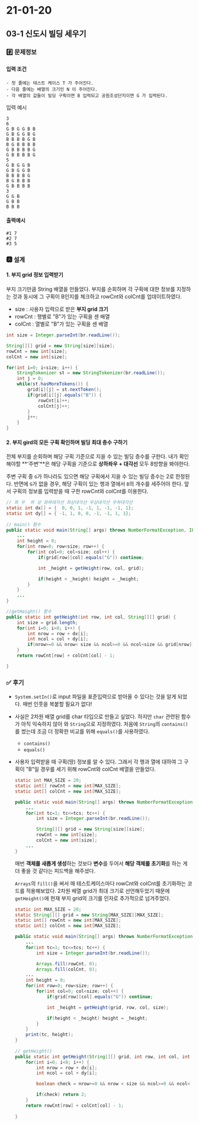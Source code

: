 # 21-01-20 

## 03-1 신도시 빌딩 세우기

### #️⃣ 문제정보

#### 입력 조건

```
- 첫 줄에는 테스트 케이스 T 가 주어진다.
- 다음 줄에는 배열의 크기인 N 이 주어진다.
- 각 배열의 값들이 빌딩 구획이면 B 입력되고 공원조성단지이면 G 가 입력된다.
```

입력 예시

```
3
6
G B G G B B
G B G G B G 
B B B B G B
B G B B B B
G B B B B G
G B B B B G
5
G B G G B 
G B G G B  
B B B B G 
B G B B B 
G B B B B 
3
G G B
G B B
B B B
```

#### 출력예시

```
#1 7
#2 7
#3 5
```

### 🅰 설계

#### 1. 부지 grid 정보 입력받기

부지 크기만큼 String 배열을 만들었다. 부지를 순회하며 각 구획에 대한 정보를 지정하는 것과 동시에 그 구획이 B인지를 체크하고 rowCnt와 colCnt를 업데이트하였다.

- size : 사용자 입력으로 받은 **부지 grid 크기**
- rowCnt : 행별로 "B"가 있는 구획을 센 배열
- colCnt : 열별로 "B"가 있는 구획을 센 배열

```java
int size = Integer.parseInt(br.readLine());

String[][] grid = new String[size][size];
rowCnt = new int[size];
colCnt = new int[size];

for(int i=0; i<size; i++) {
    StringTokenizer st = new StringTokenizer(br.readLine());
    int j = 0;
    while(st.hasMoreTokens()) {
        grid[i][j] = st.nextToken();
        if(grid[i][j].equals("B")) {
            rowCnt[i]++;
            colCnt[j]++;
        }
        j++;
    }
}
```



#### 2. 부지 gird의 모든 구획 확인하며 빌딩 최대 층수 구하기 

전체 부지를 순회하며 해당 구획 기준으로 지을 수 있는 빌딩 층수를 구한다. 내가 확인해야할 **'주변'**은 해당 구획을 기준으로 **상하좌우 + 대각선** 모두 8방향을 봐야한다. 

주변 구획 중 `G`가 하나라도 있으면 해당 구획에서 지을 수 있는 빌딩 층수는 2로 한정된다. 반면에 `G`가 없을 경우, 해당 구획이 있는 행과 열에서 `B`의 개수를 세주어야 한다. 앞서 구획의 정보를 입력받을 때 구한 rowCnt와 colCnt를 이용한다.  

```java
// 좌 우  하 상 좌하대각선 좌상대각선 우상대각선 우하대각선
static int dx[] = {  0, 0, 1, -1, 1, -1, -1, 1};
static int dy[] = { -1, 1, 0, 0, -1, -1, 1, 1};
	
// main() 함수
public static void main(String[] args) throws NumberFormatException, IOException {
    ...
    int height = 0;
    for(int row=0; row<size; row++) {
        for(int col=0; col<size; col++) {
            if(grid[row][col].equals("G")) continue;

            int _height = getHeight(row, col, grid);

            if(height < _height) height = _height;
        }
    }
    ...
}

//getHeight() 함수
public static int getHeight(int row, int col, String[][] grid) {
    int size = grid.length;
    for(int i=0; i<8; i++) {
        int nrow = row + dx[i];
        int ncol = col + dy[i];
        if(nrow>=0 && nrow< size && ncol>=0 && ncol<size && grid[nrow][ncol].equals("G")) return 2;
    }
    return rowCnt[row] + colCnt[col] - 1;

}
```



### ✅ 후기

- `System.setIn()`로 input 파일을 표준입력으로 받아올 수 있다는 것을 알게 되었다. 매번 인풋을 복붙할 필요가 없다!

- 사실은 2차원 배열 grid를 char 타입으로 만들고 싶었다. 하지만 `char` 관련된 함수가 아직 익숙하지 않아 와 `String`으로 지정하였다. 처음에 `String`의 `contains()`를 썼는데 조금 더 정확한 비교를 위해 `equals()`를 사용하였다.

  - `contains()`
  - `equals()`

- 사용자 입력받을 때 구획(땅) 정보를 알 수 있다. 그래서 각 행과 열에 대하여 그 구획이 "B"일 경우를 세기  위해 rowCnt와 colCnt 배열을 만들었다.

  ```java
  static int MAX_SIZE = 20;
  static int[] rowCnt = new int[MAX_SIZE];
  static int[] colCnt = new int[MAX_SIZE];
  
  public static void main(String[] args) throws NumberFormatException, IOException {
      ...
      for(int tc=1; tc<=tcs; tc++) {
          int size = Integer.parseInt(br.readLine());
  
          String[][] grid = new String[size][size];
          rowCnt = new int[size];
          colCnt = new int[size];
      ...
  }
  ```

  매번  **객체를 새롭게 생성**하는 것보다 **변수**를 두어서 **해당 객체를 초기화**를 하는 게 더 좋을 것 같다는 피드백을 해주셨다. 

  `Arrays`의 `fill()`을 써서 매 테스트케이스마다 rowCnt와 colCnt를 초기화하는 코드를 적용해보았다. 2차원 배열 grid가 최대 크기로 선언해두었기 때문에 `getHeight()`에 현재 부지 grid의 크기를 인자로 추가적으로 넘겨주었다.

  ```java
  static int MAX_SIZE = 20;
  static String[][] grid = new String[MAX_SIZE][MAX_SIZE];
  static int[] rowCnt = new int[MAX_SIZE];
  static int[] colCnt = new int[MAX_SIZE];
  
  public static void main(String[] args) throws NumberFormatException, IOException {
      ...
      for(int tc=1; tc<=tcs; tc++) {
          int size = Integer.parseInt(br.readLine());
  
          Arrays.fill(rowCnt, 0);
          Arrays.fill(colCnt, 0);
      ...
      int height = 0;
      for(int row=0; row<size; row++) {
          for(int col=0; col<size; col++) {
              if(grid[row][col].equals("G")) continue;
  
              int _height = getHeight(grid, row, col, size);
  
              if(height < _height) height = _height;
          }
      }
      print(tc, height);
  }
      
  // getHeight()
  public static int getHeight(String[][] grid, int row, int col, int size) {
      for(int i=0; i<8; i++) {
          int nrow = row + dx[i];
          int ncol = col + dy[i];
  
          boolean check = nrow>=0 && nrow < size && ncol>=0 && ncol< size && grid[nrow][ncol].equals("G");
  
          if(check) return 2;
      }
      return rowCnt[row] + colCnt[col] - 1;
  		
  }
  ```

  